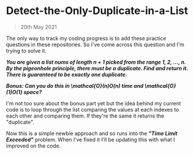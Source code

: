 # Detect-the-Only-Duplicate-in-a-List
>20th May 2021

The only way to track my coding progress is to add these practice questions in these repositories. So I've come across this question and I'm trying to solve it.

***You are given a list nums of length n + 1 picked from the range 1, 2, ..., n. By the pigeonhole principle, there must be a duplicate. Find and return it. There is guaranteed to be exactly one duplicate.***

***Bonus: Can you do this in \mathcal{O}(n)O(n) time and \mathcal{O}(1)O(1) space?***

I'm not too sure about the bonus part yet but the idea behind my current code is to loop through the list comparing the values at each indexes to each other and comparing them. If they're the same it returns the "duplicate".

Now this is a simple newbie approach and so runs into the ***"Time Limit Exceeded"*** problem.
When I've fixed it I'll be updating this with what I improved on the code.


